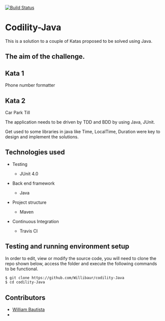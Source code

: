 [![Build Status](https://travis-ci.org/Willibaur/codility-Java.svg?branch=master)](https://travis-ci.org/Willibaur/codility-Java)

Codility-Java
=============

This is a solution to a couple of Katas proposed to be solved using Java.

The aim of the challenge.
-------------------------

Kata 1
--------
Phone number formatter


Kata 2
------
Car Park Till


The application needs to be driven by TDD and BDD by using Java, JUnit.

Get used to some libraries in java like Time, LocalTime, Duration were key to design and implement the solutions.


Technologies used
-----------------

  * Testing
    * JUnit 4.0

  * Back end framework
    * Java

  * Project structure
    * Maven

  * Continuous Integration
    * Travis CI


Testing and running environment setup
--------------------------------------

In order to edit, view or modify the source code, you will need to clone the repo shown below, access the folder and execute the following commands to be functional.


```sh
$ git clone https://github.com/Willibaur/codility-Java
$ cd codility-Java
```



Contributors
------------

* [William Bautista](https://github.com/Willibaur)
*
